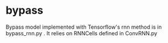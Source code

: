 # bypass
Bypass model implemented with Tensorflow's rnn method is in bypass_rnn.py . It relies on RNNCells defined in ConvRNN.py
